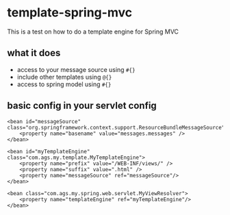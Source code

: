 template-spring-mvc
===================

This is a test on how to do a template engine for Spring MVC

## what it does

- access to your message source using `#{}`
- include other templates using `@{}`
- access to spring model using `#{}`

## basic config in your servlet config

    <bean id="messageSource" class="org.springframework.context.support.ResourceBundleMessageSource">
        <property name="basename" value="messages.messages" />
    </bean>

    <bean id="myTemplateEngine" class="com.ags.my.template.MyTemplateEngine">
        <property name="prefix" value="/WEB-INF/views/" />
        <property name="suffix" value=".html" />
        <property name="messageSource" ref="messageSource"/>
    </bean>

    <bean class="com.ags.my.spring.web.servlet.MyViewResolver">
        <property name="templateEngine" ref="myTemplateEngine"/>
    </bean>